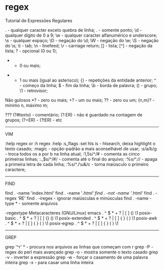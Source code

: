 # regex
Tutorial de Expressões Regulares

.   - qualquer caracter exceto quebra de linha;
\.  - somente ponto;
\d  - qualquer dígito de 0 a 9;
\w  - qualquer caracter alfanumérico e underscore;
\s  - qualquer espaço;
\D  - negação do \d;
\W  - negação do \w;
\S  - negação do \s;
\t  - tab;
\n  - linefeed;
\r  - carriage return;
[]  - lista;
[^] - negação da lista;
?   - opcional (0 ou 1);
*   - 0 ou mais;
+   - 1 ou mais (igual ao asterisco);
{}  - repetições da entidade anterior;
^   - começo da linha;
$   - fim da linha;
\b  - borda de palavra;
()  - grupo;
\1  - retrovisor;

Não gulosos
*?     - zero ou mais;
+?     - um ou mais;
??     - zero ou um; 
{n,m}? - mínimo n, máximo m;

???
(?#texto) - comentário;
(?:ER)    - não é guardado na contagem de grupos;
(?=ER)    -
(?!ER)    - 
etc

------------------------------------------------------------------------
VIM

:help regex or :h regex
:help :s_flags
:set hls is  -  hlsearch, deixa highlight o texto casado;
:magic       - opção-padrão a mais aconselhável de usar;
:s/a/b/g     - troca todos os a por b na linha atual;
:1,5s/^/#    - comenta as cinco primeiras linhas;
:.,$s/^/#/   - comenta até o final do arquivo;
:%s/^.//     - apaga a primeira letra de cada linha;
:%s/^./\u&/c - torna maiúsculo o primeiro caractere;

------------------------------------------------------------------------
FIND

find . -name 'index.html'
find . -name '*.html'
find . -not -name '*.html'
find . -regex 'RE'
find . -iregex - ignorar maiúsculas e minúsculas
find . -name -type * - somente arquivos

 -regextype     Metacaracteres (GNU/Linux)
emacs           .  ^  $  *  +  ?  |  [ ]      \(\)  \1
posix-basic     .  ^  $  * \+ \? \|  [ ] \{\} \(\)  \1
posix-extended  .  ^  $  *  +  ?  |  [ ]  { }  ( )  \1
posix-awk       .  ^  $  *  +  ?  |  [ ]  { }  ( )  \1
posix-egrep     .  ^  $  *  +  ?  |  [ ]  { }  ( )  \1

------------------------------------------------------------------------
GREP

grep '^r' * - procura nos arquivos as linhas que começam com r
grep -P - regex do perl mais avançado
grep -o - mostra somente o texto casado
grep -v - inverter a expressão
grep -w - forçar o casamento de uma palavra inteira
grep -x - para casar uma linha inteira


